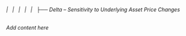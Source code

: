 ###### |   |   |   |   |   ├── Delta – Sensitivity to Underlying Asset Price Changes

*Add content here*